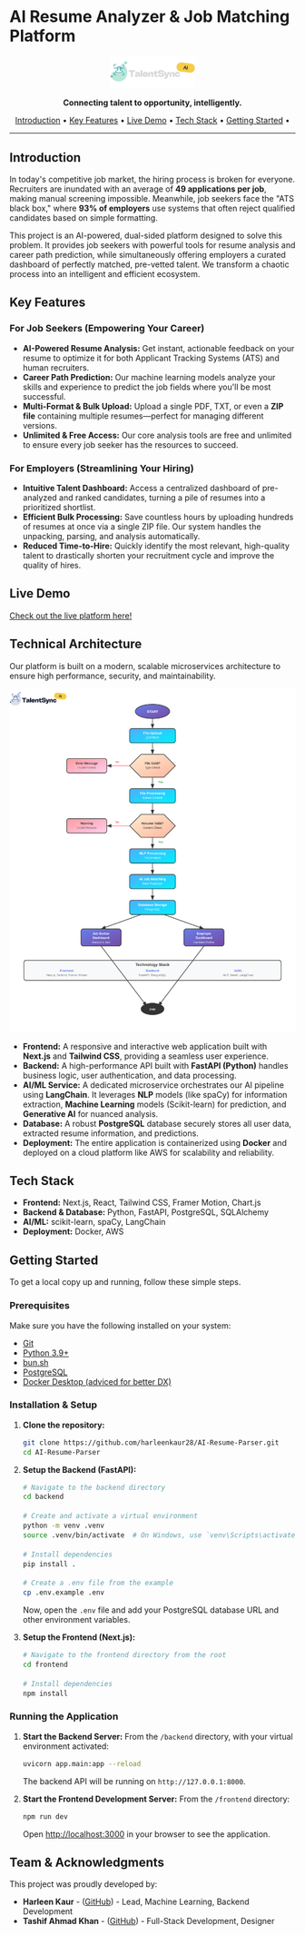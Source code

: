 # AI Resume Analyzer & Job Matching Platform

<div align="center">
  <img src="./frontend/public/banner-dark.svg" alt="Project Logo" width="150"/>
</div>

<p align="center">
  <strong>Connecting talent to opportunity, intelligently.</strong>
</p>

<p align="center">
  <a href="#introduction">Introduction</a> •
  <a href="#key-features">Key Features</a> •
  <a href="#live-demo">Live Demo</a> •
  <a href="#tech-stack">Tech Stack</a> •
  <a href="#getting-started">Getting Started</a> •
</p>

---

## Introduction

In today's competitive job market, the hiring process is broken for everyone. Recruiters are inundated with an average of **49 applications per job**, making manual screening impossible. Meanwhile, job seekers face the "ATS black box," where **93% of employers** use systems that often reject qualified candidates based on simple formatting.

This project is an AI-powered, dual-sided platform designed to solve this problem. It provides job seekers with powerful tools for resume analysis and career path prediction, while simultaneously offering employers a curated dashboard of perfectly matched, pre-vetted talent. We transform a chaotic process into an intelligent and efficient ecosystem.

## Key Features

### For Job Seekers (Empowering Your Career)

- **AI-Powered Resume Analysis:** Get instant, actionable feedback on your resume to optimize it for both Applicant Tracking Systems (ATS) and human recruiters.
- **Career Path Prediction:** Our machine learning models analyze your skills and experience to predict the job fields where you'll be most successful.
- **Multi-Format & Bulk Upload:** Upload a single PDF, TXT, or even a **ZIP file** containing multiple resumes—perfect for managing different versions.
- **Unlimited & Free Access:** Our core analysis tools are free and unlimited to ensure every job seeker has the resources to succeed.

### For Employers (Streamlining Your Hiring)

- **Intuitive Talent Dashboard:** Access a centralized dashboard of pre-analyzed and ranked candidates, turning a pile of resumes into a prioritized shortlist.
- **Efficient Bulk Processing:** Save countless hours by uploading hundreds of resumes at once via a single ZIP file. Our system handles the unpacking, parsing, and analysis automatically.
- **Reduced Time-to-Hire:** Quickly identify the most relevant, high-quality talent to drastically shorten your recruitment cycle and improve the quality of hires.

## Live Demo

[Check out the live platform here!](https://ai-resume-parser.vercel.app/)

<!--  will add a ss here
<a href="#" target="_blank">
  <img src=".github/screenshot-dashboard.png" alt="Application Screenshot" />
</a>
-->

## Technical Architecture

Our platform is built on a modern, scalable microservices architecture to ensure high performance, security, and maintainability.

<div align="center">
  <img src="./frontend/public/flowchat.svg" alt="Architecture Diagram" width="800"/>
</div>

- **Frontend:** A responsive and interactive web application built with **Next.js** and **Tailwind CSS**, providing a seamless user experience.
- **Backend:** A high-performance API built with **FastAPI (Python)** handles business logic, user authentication, and data processing.
- **AI/ML Service:** A dedicated microservice orchestrates our AI pipeline using **LangChain**. It leverages **NLP** models (like spaCy) for information extraction, **Machine Learning** models (Scikit-learn) for prediction, and **Generative AI** for nuanced analysis.
- **Database:** A robust **PostgreSQL** database securely stores all user data, extracted resume information, and predictions.
- **Deployment:** The entire application is containerized using **Docker** and deployed on a cloud platform like AWS for scalability and reliability.

## Tech Stack

- **Frontend:** Next.js, React, Tailwind CSS, Framer Motion, Chart.js
- **Backend & Database:** Python, FastAPI, PostgreSQL, SQLAlchemy
- **AI/ML:** scikit-learn, spaCy, LangChain
- **Deployment:** Docker, AWS

## Getting Started

To get a local copy up and running, follow these simple steps.

### Prerequisites

Make sure you have the following installed on your system:

- [Git](https://git-scm.com/)
- [Python 3.9+](https://www.python.org/downloads/)
- [bun.sh](https://bun.sh/)
- [PostgreSQL](https://www.postgresql.org/download/)
- [Docker Desktop (adviced for better DX)]()

### Installation & Setup

1.  **Clone the repository:**

    ```sh
    git clone https://github.com/harleenkaur28/AI-Resume-Parser.git
    cd AI-Resume-Parser
    ```

2.  **Setup the Backend (FastAPI):**

    ```sh
    # Navigate to the backend directory
    cd backend

    # Create and activate a virtual environment
    python -m venv .venv
    source .venv/bin/activate  # On Windows, use `venv\Scripts\activate`

    # Install dependencies
    pip install .

    # Create a .env file from the example
    cp .env.example .env
    ```

    Now, open the `.env` file and add your PostgreSQL database URL and other environment variables.

3.  **Setup the Frontend (Next.js):**

    ```sh
    # Navigate to the frontend directory from the root
    cd frontend

    # Install dependencies
    npm install
    ```

### Running the Application

1.  **Start the Backend Server:**
    From the `/backend` directory, with your virtual environment activated:

    ```sh
    uvicorn app.main:app --reload
    ```

    The backend API will be running on `http://127.0.0.1:8000`.

2.  **Start the Frontend Development Server:**
    From the `/frontend` directory:
    ```sh
    npm run dev
    ```
    Open [http://localhost:3000](http://localhost:3000) in your browser to see the application.

## Team & Acknowledgments

This project was proudly developed by:

- **Harleen Kaur** - ([GitHub](https://github.com/harleenkaur28)) - Lead, Machine Learning, Backend Development
- **Tashif Ahmad Khan** - ([GitHub](https://github.com/tashifkhan)) - Full-Stack Development, Designer
